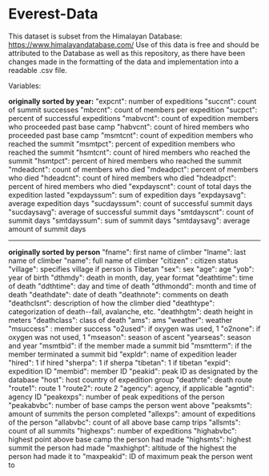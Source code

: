 # Everest-Data

This dataset is subset from the Himalayan Database: https://www.himalayandatabase.com/
Use of this data is free and should be attributed to the Database as well as this repository, as there have been changes made in the formatting of the data and implementation into a readable .csv file.  


Variables: 

**originally sorted by year:**
"expcnt": number of expeditions 
"succnt": count of summit successes 
"mbrcnt": count of members per expedition 
"sucpct": percent of successful expeditions 
"mabvcnt": count of expedition members who proceeded past base camp 
"habvcnt": count of hired members who proceeded past base camp 
"msmtcnt": count of expedition members who reached the summit
"msmtpct": percent of expedition members who reached the summit 
"hsmtcnt": count of hired members who reached the summit
"hsmtpct": percent of hired members who reached the summit
"mdeadcnt": count of members who died 
"mdeadpct": percent of members who died
"hdeadcnt": count of hired members who died 
"hdeadpct": percent of hired members who died 
"expdayscnt": count of total days the expedition lasted
"expdayssum": sum of expedition days 
"expdaysavg": average expedition days 
"sucdayssum": count of successful summit days 
"sucdaysavg": average of successful summit days 
"smtdayscnt": count of summit days 
"smtdayssum": sum of summit days 
"smtdaysavg": average amount of summit days

---
**originally sorted by person**
"fname": first name of climber
"lname": last name of climber
"name": full name of climber 
"citizen" : citizen status
"village": specifies village if person is Tibetan
"sex": sex 
"age": age 
"yob": year of birth 
"dthmdy": death in month, day, year format
"deathtime": time of death 
"ddthtime": day and time of death 
"dthmondd": month and time of death 
"deathdate": date of death
"deathnote": comments on death
"deathclsnt": description of how the climber died
"deathtype": categorization of death--fall, avalanche, etc. 
"deathhgtm": death height in meters
"deathclass": class of death
"ams": ams
"weather": weather
"msuccess" : member success
"o2used": if oxygen was used, 1
"o2none": if oxygen was not used, 1
"mseason": season of ascent 
"yearseas": season and year
"msmtbid": if the member made a summit bid
"msmtterm": if the member terminated a summit bid 
"expldr": name of expedition leader
"hired": 1 if hired 
"sherpa": 1 if sherpa
"tibetan": 1 if tibetan 
"expid": expedition ID
"membid": member ID 
"peakid": peak ID as designated by the database
"host": host country of expedition group 
"deathrte": death route
"route1": route 1 
"route2": route 2 
"agency": agency, if applicable
"agntid": agency ID
"peakexps": number of peak expeditions of the person
"peakabvbc": number of base camps the person went above
"peaksmts": amount of summits the person completed
"allexps": amount of expeditions of the person
"allabvbc": count of all above base camp trips
"allsmts": count of all summits
"highexps": number of expeditions
"highabvbc": highest point above base camp the person had made
"highsmts": highest summit the person had made
"maxhighpt": altitude of the highest the person had made it to 
"maxpeakid": ID of maximum peak the person went to 
